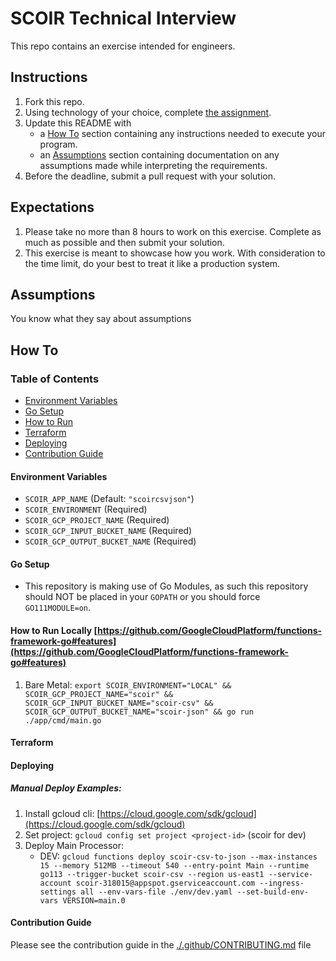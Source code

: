 # SCOIR Technical Interview
This repo contains an exercise intended for engineers.

## Instructions
1. Fork this repo.
1. Using technology of your choice, complete [the assignment](./Assignment.md).
1. Update this README with
    * a [How To](#how-to) section containing any instructions needed to execute your program.
    * an [Assumptions](#assumptions) section containing documentation on any assumptions made while interpreting the requirements.
1. Before the deadline, submit a pull request with your solution.

## Expectations
1. Please take no more than 8 hours to work on this exercise. Complete as much as possible and then submit your solution.
1. This exercise is meant to showcase how you work. With consideration to the time limit, do your best to treat it like a production system.

## Assumptions

You know what they say about assumptions

## How To

### Table of Contents
- [Environment Variables](#environment-variables)
- [Go Setup](#go-setup)
- [How to Run](#how-to-run-locally)
- [Terraform](#terraform)
- [Deploying](#deploying)
- [Contribution Guide](#contribution-guide)

#### Environment Variables
- `SCOIR_APP_NAME` (Default: `"scoircsvjson"`)
- `SCOIR_ENVIRONMENT` (Required)
- `SCOIR_GCP_PROJECT_NAME` (Required)
- `SCOIR_GCP_INPUT_BUCKET_NAME` (Required)
- `SCOIR_GCP_OUTPUT_BUCKET_NAME` (Required)

#### Go Setup
* This repository is making use of Go Modules, as such this repository should NOT be placed in your `GOPATH` or you should force `GO111MODULE=on`.

#### How to Run Locally [https://github.com/GoogleCloudPlatform/functions-framework-go#features](https://github.com/GoogleCloudPlatform/functions-framework-go#features)
1. Bare Metal:
   `export SCOIR_ENVIRONMENT="LOCAL" && SCOIR_GCP_PROJECT_NAME="scoir" && SCOIR_GCP_INPUT_BUCKET_NAME="scoir-csv" && SCOIR_GCP_OUTPUT_BUCKET_NAME="scoir-json" && go run ./app/cmd/main.go`

#### Terraform

#### Deploying
##### Manual Deploy Examples:
1. Install gcloud cli: [https://cloud.google.com/sdk/gcloud](https://cloud.google.com/sdk/gcloud)
2. Set project: `gcloud config set project <project-id>` (scoir for dev)
3. Deploy Main Processor:
   * DEV: `gcloud functions deploy scoir-csv-to-json --max-instances 15 --memory 512MB --timeout 540 --entry-point Main --runtime go113 --trigger-bucket scoir-csv --region us-east1 --service-account scoir-318015@appspot.gserviceaccount.com --ingress-settings all --env-vars-file ./env/dev.yaml --set-build-env-vars VERSION=main.0`

#### Contribution Guide
Please see the contribution guide in the [./.github/CONTRIBUTING.md](./.github/CONTRIBUTING.md) file
